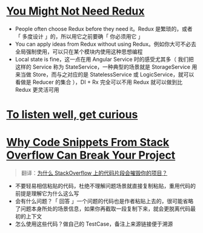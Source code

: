 # [You Might Not Need Redux](https://medium.com/@dan_abramov/you-might-not-need-redux-be46360cf367)

- People often choose Redux before they need it。Redux 是繁琐的，或者「 多度设计 」的，所以用它之前要确「 你必须用它 」
- You can apply ideas from Redux without using Redux。例如你大可不必去全局强制使用，可以只在某个模块内使用这种思想编程
- Local state is fine，这一点在用 Angular Service 时的感受尤其多（ 我们把这样的 Service 称为 StateService，一种典型的场景就是 StorageService 用来当做 Store，而与之对应的是 StatelessService 或 LogicService，就可以看做是 Reducer 的集合 ），DI + Rx 完全可以不用 Redux 就可以做到比 Redux 更灵活可用

# [To listen well, get curious](https://www.benkuhn.net/listen/)

# [Why Code Snippets From Stack Overflow Can Break Your Project](https://medium.com/better-programming/why-code-snippets-from-stack-overflow-can-break-your-project-ced579a48ddb)

> 翻译：[为什么 StackOverflow 上的代码片段会摧毁你的项目？](https://mp.weixin.qq.com/s/Q9f5RZqqRB0E-6NmMMwNlw)

- 不要轻易相信粘贴的代码，杜绝不理解问题场景就直接复制粘贴，重用代码的前提是理解它为什么这么写
- 会有什么问题？「 回答 」一个问题的代码也是作者粘贴上去的，很可能省略了问题本身所处的场景信息，如果你再截取一段复制下来，就会更脱离代码最初的上下文
- 怎么使用这些代码？做自己的 TestCase，备注上来源链接便于溯源
